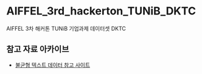 # AIFFEL_3rd_hackerton_TUNiB_DKTC

AIFFEL 3차 해커톤 TUNiB 기업과제 데이터셋 DKTC 


## 참고 자료 아카이브
- [불균형 텍스트 데이터 참고 사이트](https://d2.naver.com/helloworld/7753273)
